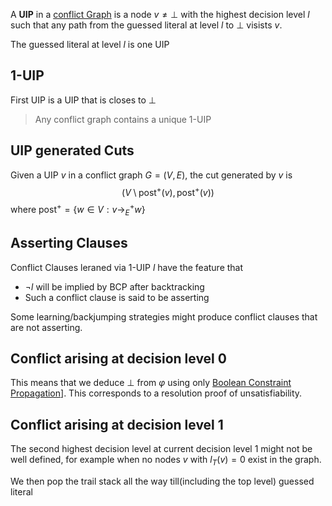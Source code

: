 
A __UIP__ in a [conflict Graph](Implication%20Graph.md) is a node $v\not = \bot$ with the highest decision level $l$ such that any path from the guessed literal at level $l$ to $\bot$ visists $v$.

The guessed literal at level $l$ is one UIP

## 1-UIP

First UIP is a UIP that is closes to $\bot$

>Any conflict graph contains a unique 1-UIP

## UIP generated Cuts

Given a UIP $v$ in a conflict graph $G = (V, E)$, the cut generated by $v$ is
$$\left(V\setminus \text{post}^+(v), \text{post}^+(v)\right)$$
where $\text{post}^+ = \lbrace w \in V : v \to_E^{+} w\rbrace$


## Asserting Clauses

Conflict Clauses leraned via 1-UIP $l$ have the feature that 
- $\neg l$ will be implied by BCP after backtracking
- Such a conflict clause is said to be asserting

Some learning/backjumping strategies might produce conflict clauses that are not asserting.

## Conflict arising at decision level 0

This means that we deduce $\bot$ from $\varphi$ using only [Boolean Constraint Propagation](Boolean%20Constraint%20Propagation.md)]. This corresponds to a resolution proof of unsatisfiability.


## Conflict arising at decision level 1

The second highest decision level at current decision level $1$ might not be well defined, for example when no nodes $v$ with $l_T(v) = 0$ exist in the graph.

We then pop the trail stack all the way till(including the top level) guessed literal